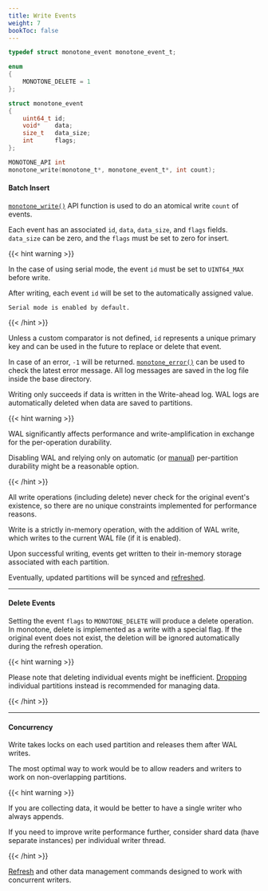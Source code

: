 ```yaml
---
title: Write Events
weight: 7
bookToc: false
---
```


```C
typedef struct monotone_event monotone_event_t;

enum
{
	MONOTONE_DELETE = 1
};

struct monotone_event
{
	uint64_t id;
	void*    data;
	size_t   data_size;
	int      flags;
};

MONOTONE_API int
monotone_write(monotone_t*, monotone_event_t*, int count);
```

#### Batch Insert

[`monotone_write()`](/docs/api/) API function is used to do an atomical write `count` of events.

Each event has an associated `id`, `data`, `data_size`, and `flags` fields.
`data_size` can be zero, and the `flags` must be set to zero for insert.

{{< hint warning >}}

In the case of using serial mode, the event `id` must be set to `UINT64_MAX` before write.

After writing, each event `id` will be set to the automatically assigned value.

`Serial mode is enabled by default.`

{{< /hint >}}

Unless a custom comparator is not defined, `id` represents a unique primary key and can be used in
the future to replace or delete that event.

In case of an error, `-1` will be returned. [`monotone_error()`](/docs/api/) can be used to check the latest error message.
All log messages are saved in the log file inside the base directory.

Writing only succeeds if data is written in the Write-ahead log.
WAL logs are automatically deleted when data are saved to partitions.

{{< hint warning >}}

WAL significantly affects performance and write-amplification in exchange for the per-operation durability.

Disabling WAL and relying only on automatic (or [manual](/docs/data/refresh/)) per-partition durability might be a reasonable option.

{{< /hint >}}

All write operations (including delete) never check for the original event's existence, so there
are no unique constraints implemented for performance reasons.

Write is a strictly in-memory operation, with the addition of WAL write, which writes to the current
WAL file (if it is enabled).

Upon successful writing, events get written to their in-memory storage associated with each partition.

Eventually, updated partitions will be synced and [refreshed](/docs/data/refresh/).

---

#### Delete Events

Setting the event `flags` to `MONOTONE_DELETE` will produce a delete operation. In monotone, delete is implemented as a write with a special flag.
If the original event does not exist, the deletion will be ignored automatically during the refresh operation.

{{< hint warning >}}

Please note that deleting individual events might be inefficient.
[Dropping](/docs/data/drop/) individual partitions instead is recommended for managing data. 

{{< /hint >}}

---

#### Concurrency

Write takes locks on each used partition and releases them after WAL writes.

The most optimal way to work would be to allow readers and writers to work on non-overlapping partitions.

{{< hint warning >}}

If you are collecting data, it would be better to have a single writer who always appends.

If you need to improve write performance further, consider shard data (have separate instances) per individual writer thread.

{{< /hint >}}

[Refresh](/docs/data/refresh/) and other data management commands designed to work with concurrent writers.
